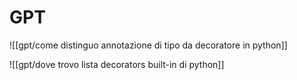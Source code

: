 # GPT
![[gpt/come distinguo annotazione di tipo da decoratore in python]]

![[gpt/dove trovo lista decorators built-in di python]]
